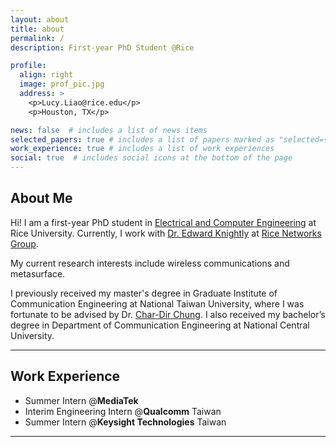 ```yaml
---
layout: about
title: about
permalink: /
description: First-year PhD Student @Rice

profile:
  align: right
  image: prof_pic.jpg
  address: >
    <p>Lucy.Liao@rice.edu</p>
    <p>Houston, TX</p>

news: false  # includes a list of news items
selected_papers: true # includes a list of papers marked as "selected={true}"
work_experience: true # includes a list of work experiences
social: true  # includes social icons at the bottom of the page
---
```

## About Me
Hi! I am a first-year PhD student in [Electrical and Computer Engineering](https://eceweb.rice.edu) at Rice University. Currently, I work with [Dr. Edward Knightly](https://knightly.rice.edu) at [Rice Networks Group](https://networks.rice.edu).

My current research interests include wireless communications and metasurface.

I previously received my master's degree in Graduate Institute of Communication Engineering
at National Taiwan University, where I was fortunate to be advised by Dr. 
[Char-Dir Chung](https://www.ee.ntu.edu.tw/profile1.php?teacher_id=901162).
I also received my bachelor’s degree in Department of Communication Engineering at 
National Central University.

---

## Work Experience
- Summer Intern @**MediaTek**
- Interim Engineering Intern @**Qualcomm** Taiwan
- Summer Intern @**Keysight Technologies** Taiwan 

---

